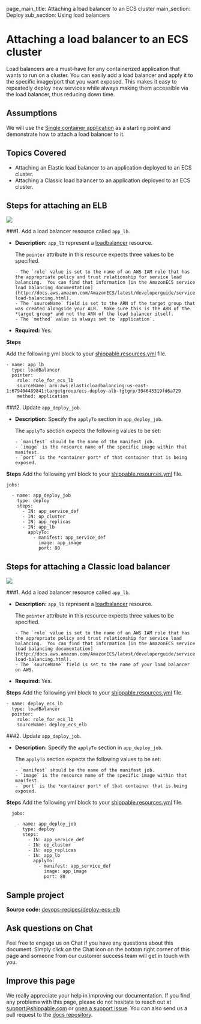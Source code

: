page_main_title: Attaching a load balancer to an ECS cluster
main_section: Deploy
sub_section: Using load balancers

# Attaching a load balancer to an ECS cluster

Load balancers are a must-have for any containerized application that wants to run on a cluster.
You can easily add a load balancer and apply it to the specific image/port that you want exposed. This makes it easy to repeatedly deploy new services while always making them accessible via the load balancer, thus reducing down time.

## Assumptions

We will use the [Single container application](/deploy/cd_of_single_container_applications_to_orchestration_platforms) as a starting point and demonstrate how to attach a load balancer to it.

## Topics Covered

* Attaching an Elastic load balancer to an application deployed to an ECS cluster.
* Attaching a Classic load balancer to an application deployed to an ECS cluster.

## Steps for attaching an ELB

<img src="/images/deploy/usecases/deploy_ecs_lb.png"/>

###1. Add a load balancer resource called `app_lb`.

* **Description:** `app_lb` represent a [loadbalancer](/platform/workflow/resource/loadbalancer/#loadbalancer) resource.

    The `pointer` attribute in this resource expects three values to be specified.

      - The `role` value is set to the name of an AWS IAM role that has the appropriate policy and trust relationship for service load balancing.  You can find that information [in the AmazonECS service load balancing documentation](http://docs.aws.amazon.com/AmazonECS/latest/developerguide/service-load-balancing.html).  
      - The `sourceName` field is set to the ARN of the target group that was created alongside your ALB.  Make sure this is the ARN of the *target group* and not the ARN of the load balancer itself.
      - The `method` value is always set to `application`.

* **Required:** Yes.

**Steps**

Add the following yml block to your [shippable.resources.yml](/platform/tutorial/workflow/shippable-resources-yml/) file.

```
- name: app_lb
  type: loadBalancer
  pointer:
    role: role_for_ecs_lb
    sourceName: arn:aws:elasticloadbalancing:us-east-1:679404489841:targetgroup/ecs-deploy-alb-tgtgrp/394643319fd6a729
    method: application
```

###2. Update `app_deploy_job`.
* **Description:** Specify the `applyTo` section in `app_deploy_job`.

    The `applyTo` section expects the following values to be set:

      - `manifest` should be the name of the manifest job.
      - `image` is the resource name of the specific image within that manifest.
      - `port` is the *container port* of that container that is being exposed.

**Steps**
Add the following yml block to your [shippable.resources.yml](/platform/tutorial/workflow/shippable-resources-yml/) file.

```
jobs:

  - name: app_deploy_job
    type: deploy
    steps:
      - IN: app_service_def
      - IN: op_cluster
      - IN: app_replicas
      - IN: app_lb
        applyTo:
          - manifest: app_service_def
            image: app_image
            port: 80
```

## Steps for attaching a Classic load balancer

<img src="/images/deploy/usecases/deploy_ecs_lb.png"/>

###1. Add a load balancer resource called `app_lb`.

* **Description:** `app_lb` represent a [loadbalancer](/platform/workflow/resource/loadbalancer/#loadbalancer) resource.

    The `pointer` attribute in this resource expects three values to be specified.

      - The `role` value is set to the name of an AWS IAM role that has the appropriate policy and trust relationship for service load balancing.  You can find that information [in the AmazonECS service load balancing documentation](http://docs.aws.amazon.com/AmazonECS/latest/developerguide/service-load-balancing.html).  
      - The `sourceName` field is set to the name of your load balancer on AWS.

* **Required:** Yes.

**Steps**
Add the following yml block to your [shippable.resources.yml](/platform/tutorial/workflow/shippable-resources-yml/) file.

```
- name: deploy_ecs_lb
  type: loadBalancer
  pointer:
    role: role_for_ecs_lb
    sourceName: deploy_ecs_elb
```

###2. Update `app_deploy_job`.
* **Description:** Specify the `applyTo` section in `app_deploy_job`.

    The `applyTo` section expects the following values to be set:

      - `manifest` should be the name of the manifest job.
      - `image` is the resource name of the specific image within that manifest.
      - `port` is the *container port* of that container that is being exposed.

**Steps**
Add the following yml block to your [shippable.resources.yml](/platform/tutorial/workflow/shippable-resources-yml/) file.

```
  jobs:

    - name: app_deploy_job
      type: deploy
      steps:
        - IN: app_service_def
        - IN: op_cluster
        - IN: app_replicas
        - IN: app_lb
          applyTo:
            - manifest: app_service_def
              image: app_image
              port: 80
```

## Sample project
**Source code:** [devops-recipes/deploy-ecs-elb](https://github.com/devops-recipes/deploy-ecs-lb)

## Ask questions on Chat

Feel free to engage us on Chat if you have any questions about this document. Simply click on the Chat icon on the bottom right corner of this page and someone from our customer success team will get in touch with you.

## Improve this page

We really appreciate your help in improving our documentation. If you find any problems with this page, please do not hesitate to reach out at [support@shippable.com](mailto:support@shippable.com) or [open a support issue](https://www.github.com/Shippable/support/issues). You can also send us a pull request to the [docs repository](https://www.github.com/Shippable/docs).
